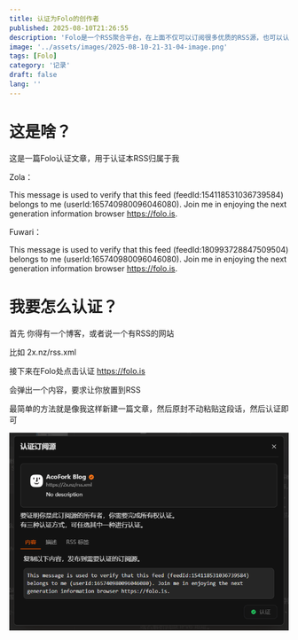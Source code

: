 ```yaml
---
title: 认证为Folo的创作者
published: 2025-08-10T21:26:55
description: 'Folo是一个RSS聚合平台，在上面不仅可以订阅很多优质的RSS源，也可以认领自己的RSS源'
image: '../assets/images/2025-08-10-21-31-04-image.png'
tags: [Folo]
category: '记录'
draft: false 
lang: ''
---
```


# 这是啥？

这是一篇Folo认证文章，用于认证本RSS归属于我

Zola：

This message is used to verify that this feed (feedId:154118531036739584) belongs to me (userId:165740980096046080). Join me in enjoying the next generation information browser https://folo.is.



Fuwari：

This message is used to verify that this feed (feedId:180993728847509504) belongs to me (userId:165740980096046080). Join me in enjoying the next generation information browser https://folo.is.

# 我要怎么认证？

首先 你得有一个博客，或者说一个有RSS的网站

比如 2x.nz/rss.xml

接下来在Folo处点击认证 https://folo.is

会弹出一个内容，要求让你放置到RSS

最简单的方法就是像我这样新建一篇文章，然后原封不动粘贴这段话，然后认证即可

![](../assets/images/2025-08-10-21-31-04-image.png)
